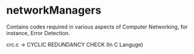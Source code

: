 # networkManagers
Contains codes required in various aspects of Computer Networking, for instance, Error Detection. 

crc.c -> CYCLIC REDUNDANCY CHECK (In C Languge)
